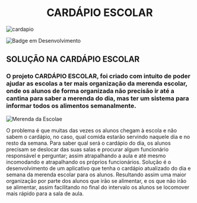<h1 align="center"> CARDÁPIO ESCOLAR </h1>

![cardapio](https://user-images.githubusercontent.com/130568579/235910376-e21ecf50-90e8-40c8-ab1b-78f70d3c7a23.jpeg)


![Badge em Desenvolvimento](http://img.shields.io/static/v1?label=STATUS&message=EM%20DESENVOLVIMENTO&color=GREEN&style=for-the-badge)

## SOLUÇÃO NA CARDÁPIO ESCOLAR

### O projeto CARDÁPIO ESCOLAR, foi criado com intuito de poder ajudar as escolas a ter mais organização da merenda escolar, onde os alunos de forma organizada não precisão ir até a cantina para saber a merenda do dia, mas ter um sistema para informar todos os alimentos semanalmente. 

![Merenda da Escolae](https://user-images.githubusercontent.com/130568553/235984710-5766704f-3f97-4f64-adb3-39553dee99d7.jpg)

O problema é que muitas das vezes os alunos chegam à escola e não sabem o cardápio, no caso, qual comida estarão servindo naquele dia e no resto da semana. Para saber qual será o cardápio do dia, os alunos precisam se deslocar das suas salas e procurar algum funcionário responsável e perguntar; assim atrapalhando a aula e até mesmo incomodando e atrapalhando os próprios funcionários. 
Solução é o desenvolvimento de um aplicativo que tenha o cardápio atualizado do dia e semana da merenda escolar para os alunos. Resultando assim uma maior organização por parte dos alunos que irão se alimentar, e os que não irão se alimentar,  assim facilitando no final do intervalo os alunos se locomover mais rápido para a sala de aula.
